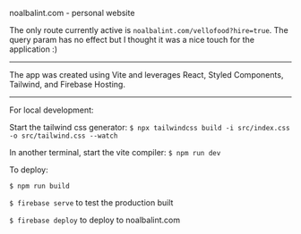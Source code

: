 noalbalint.com - personal website

The only route currently active is `noalbalint.com/vellofood?hire=true`. The query param has no effect but I thought it was a nice touch for the application :)


-----

The app was created using Vite and leverages React, Styled Components, Tailwind, and Firebase Hosting.

-----

For local development:

Start the tailwind css generator:
`$ npx tailwindcss build -i src/index.css -o src/tailwind.css --watch`

In another terminal, start the vite compiler:
`$ npm run dev`

To deploy:

`$ npm run build`

`$ firebase serve` to test the production built

`$ firebase deploy` to deploy to noalbalint.com

